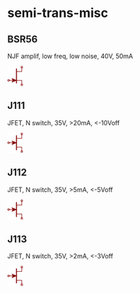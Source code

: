 # semi-trans-misc

## BSR56
NJF amplif, low freq, low noise, 40V, 50mA

![BSR56__1__1](/images/semi-trans-misc__BSR56__1__1.png?raw=true) 

## J111
JFET, N switch, 35V, >20mA, <-10Voff

![J111__1__1](/images/semi-trans-misc__J111__1__1.png?raw=true) 

## J112
JFET, N switch, 35V, >5mA, <-5Voff

![J112__1__1](/images/semi-trans-misc__J112__1__1.png?raw=true) 

## J113
JFET, N switch, 35V, >2mA, <-3Voff

![J113__1__1](/images/semi-trans-misc__J113__1__1.png?raw=true) 

